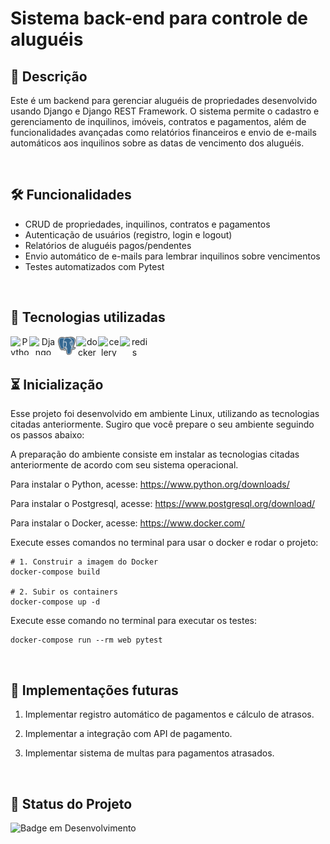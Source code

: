 # Sistema back-end para controle de aluguéis

## 📖  Descrição

Este é um backend para gerenciar aluguéis de propriedades desenvolvido usando Django e Django REST Framework. O sistema permite o cadastro e gerenciamento de inquilinos, imóveis, contratos e pagamentos, além de funcionalidades avançadas como relatórios financeiros e envio de e-mails automáticos aos inquilinos sobre as datas de vencimento dos aluguéis.

<br/>

## 🛠️ Funcionalidades

- CRUD de propriedades, inquilinos, contratos e pagamentos
- Autenticação de usuários (registro, login e logout)
- Relatórios de aluguéis pagos/pendentes
- Envio automático de e-mails para lembrar inquilinos sobre vencimentos
- Testes automatizados com Pytest
<br/>

## 📡 Tecnologias utilizadas 
<div align="center"> 
<img align="left" alt="Python" height="30" width="30" src="https://s3.dualstack.us-east-2.amazonaws.com/pythondotorg-assets/media/files/python-logo-only.svg">
<img align="left" alt="Django" height="30" width="45" src="https://static.djangoproject.com/img/logos/django-logo-negative.svg">
<img align="left" alt="Postgresql" height="30" width="30" src="https://raw.githubusercontent.com/devicons/devicon/master/icons/postgresql/postgresql-original.svg">
<img align="left" alt="docker" height="32" width="35" src="https://github.com/user-attachments/assets/6198150a-b145-449c-ad48-cc12f138bd95">
<img align="left" alt="celery" height="32" width="35" src="https://docs.celeryq.dev/en/stable/_static/celery_512.png">
<img align="left" alt="redis" height="38" width="47" src="https://github.com/user-attachments/assets/0f604e51-e697-4358-b3b5-7f002b52ec58">
</div>
<br/><br/>

## ⏳ Inicialização

Esse projeto foi desenvolvido em ambiente Linux, utilizando as tecnologias citadas anteriormente. Sugiro que você prepare o seu ambiente seguindo os passos abaixo:

A preparação do ambiente consiste em instalar as tecnologias citadas anteriormente de acordo com seu sistema operacional.

Para instalar o Python, acesse: https://www.python.org/downloads/

Para instalar o Postgresql, acesse: https://www.postgresql.org/download/

Para instalar o Docker, acesse: https://www.docker.com/

Execute esses comandos no terminal para usar o docker e rodar o projeto:
```
# 1. Construir a imagem do Docker
docker-compose build

# 2. Subir os containers
docker-compose up -d
```
Execute esse comando no terminal para executar os testes:
```
docker-compose run --rm web pytest
```

<br/>

## 🔮 Implementações futuras
1. Implementar registro automático de pagamentos e cálculo de atrasos.

2. Implementar a integração com API de pagamento.

3. Implementar sistema de multas para pagamentos atrasados.

<br/>

## 🔎 Status do Projeto

![Badge em Desenvolvimento](https://img.shields.io/badge/Status-Em%20Desenvolvimento-green)
